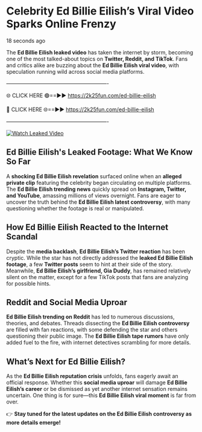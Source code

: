 # Celebrity Ed Billie Eilish’s Viral Video Sparks Online Frenzy

18 seconds ago

The **Ed Billie Eilish leaked video** has taken the internet by storm, becoming one of the most talked-about topics on **Twitter, Reddit, and TikTok**. Fans and critics alike are buzzing about the **Ed Billie Eilish viral video**, with speculation running wild across social media platforms.

———————————————————-

🌐 CLICK HERE 🟢==►► https://2k25fun.com/ed-billie-eilish

🔴 CLICK HERE 🌐==►► https://2k25fun.com/ed-billie-eilish

———————————————————-

[![Watch Leaked Video](https://miro.medium.com/v2/resize:fit:828/format:webp/1*cilzJN44JGOrTw9NJCrNHA.gif "Watch Leaked Video")](https://2k25fun.com/ed-billie-eilish)

## **Ed Billie Eilish's Leaked Footage: What We Know So Far**  
A **shocking Ed Billie Eilish revelation** surfaced online when an **alleged private clip** featuring the celebrity began circulating on multiple platforms. The **Ed Billie Eilish trending news** quickly spread on **Instagram, Twitter, and YouTube**, amassing millions of views overnight. Fans are eager to uncover the truth behind the **Ed Billie Eilish latest controversy**, with many questioning whether the footage is real or manipulated.  

## **How Ed Billie Eilish Reacted to the Internet Scandal**  
Despite the **media backlash**, **Ed Billie Eilish’s Twitter reaction** has been cryptic. While the star has not directly addressed the **leaked Ed Billie Eilish footage**, a few **Twitter posts** seem to hint at their side of the story. Meanwhile, **Ed Billie Eilish’s girlfriend, Gia Duddy**, has remained relatively silent on the matter, except for a few TikTok posts that fans are analyzing for possible hints.  

## **Reddit and Social Media Uproar**  
**Ed Billie Eilish trending on Reddit** has led to numerous discussions, theories, and debates. Threads dissecting the **Ed Billie Eilish controversy** are filled with fan reactions, with some defending the star and others questioning their public image. The **Ed Billie Eilish tape rumors** have only added fuel to the fire, with internet detectives scrambling for more details.  

## **What’s Next for Ed Billie Eilish?**  
As the **Ed Billie Eilish reputation crisis** unfolds, fans eagerly await an official response. Whether this **social media uproar** will damage **Ed Billie Eilish’s career** or be dismissed as yet another internet sensation remains uncertain. One thing is for sure—this **Ed Billie Eilish viral moment** is far from over.  

👉 **Stay tuned for the latest updates on the Ed Billie Eilish controversy as more details emerge!**  